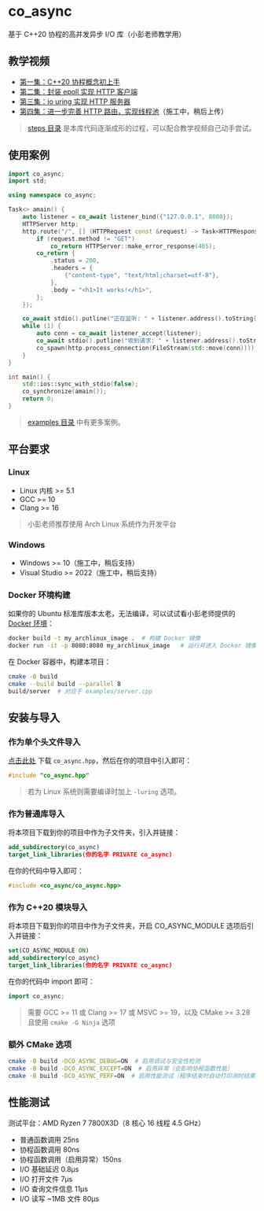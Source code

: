 # co_async

基于 C++20 协程的高并发异步 I/O 库（小彭老师教学用）

## 教学视频

- [第一集：C++20 协程概念初上手](https://www.bilibili.com/video/BV1Yz421Z7rZ)
- [第二集：封装 epoll 实现 HTTP 客户端](https://www.bilibili.com/video/BV18t421G7fD)
- [第三集：io uring 实现 HTTP 服务器](https://www.bilibili.com/video/BV1yD421H7KY)
- [第四集：进一步完善 HTTP 路由，实现线程池](https://space.bilibili.com/263032155)（施工中，稍后上传）

> [steps 目录](steps) 是本库代码逐渐成形的过程，可以配合教学视频自己动手尝试。

## 使用案例

```cpp
import co_async;
import std;

using namespace co_async;

Task<> amain() {
    auto listener = co_await listener_bind({"127.0.0.1", 8080});
    HTTPServer http;
    http.route("/", [] (HTTPRequest const &request) -> Task<HTTPResponse> {
        if (request.method != "GET")
            co_return HTTPServer::make_error_response(405);
        co_return {
            .status = 200,
            .headers = {
                {"content-type", "text/html;charset=utf-8"},
            },
            .body = "<h1>It works!</h1>",
        };
    });

    co_await stdio().putline("正在监听: " + listener.address().toString());
    while (1) {
        auto conn = co_await listener_accept(listener);
        co_await stdio().putline("收到请求: " + listener.address().toString());
        co_spawn(http.process_connection(FileStream(std::move(conn))));
    }
}

int main() {
    std::ios::sync_with_stdio(false);
    co_synchronize(amain());
    return 0;
}
```

> [examples 目录](examples) 中有更多案例。

## 平台要求

### Linux

- Linux 内核 >= 5.1
- GCC >= 10
- Clang >= 16

> 小彭老师推荐使用 Arch Linux 系统作为开发平台

### Windows

- Windows >= 10（施工中，稍后支持）
- Visual Studio >= 2022（施工中，稍后支持）

### Docker 环境构建

如果你的 Ubuntu 标准库版本太老，无法编译，可以试试看小彭老师提供的 [Docker 环境](Dockerfile)：

```bash
docker build -t my_archlinux_image .  # 构建 Docker 镜像
docker run -it -p 8080:8080 my_archlinux_image   # 运行并进入 Docker 镜像，映射端口 8080 到本机
```

在 Docker 容器中，构建本项目：

```bash
cmake -B build
cmake --build build --parallel 8
build/server  # 对应于 examples/server.cpp
```

## 安装与导入

### 作为单个头文件导入

[点击此处](scripts/co_async.hpp) 下载 `co_async.hpp`，然后在你的项目中引入即可：

```cpp
#include "co_async.hpp"
```

> 若为 Linux 系统则需要编译时加上 `-luring` 选项。

### 作为普通库导入

将本项目下载到你的项目中作为子文件夹，引入并链接：

```cmake
add_subdirectory(co_async)
target_link_libraries(你的名字 PRIVATE co_async)
```

在你的代码中导入即可：

```cpp
#include <co_async/co_async.hpp>
```

### 作为 C++20 模块导入

将本项目下载到你的项目中作为子文件夹，开启 CO_ASYNC_MODULE 选项后引入并链接：

```cmake
set(CO_ASYNC_MODULE ON)
add_subdirectory(co_async)
target_link_libraries(你的名字 PRIVATE co_async)
```

在你的代码中 import 即可：

```cpp
import co_async;
```

> 需要 GCC >= 11 或 Clang >= 17 或 MSVC >= 19，以及 CMake >= 3.28 且使用 `cmake -G Ninja` 选项

### 额外 CMake 选项

```bash
cmake -B build -DCO_ASYNC_DEBUG=ON  # 启用调试与安全性检测
cmake -B build -DCO_ASYNC_EXCEPT=ON  # 启用异常（会影响协程函数性能）
cmake -B build -DCO_ASYNC_PERF=ON  # 启用性能测试（程序结束时自动打印测时结果）
```

## 性能测试

测试平台：AMD Ryzen 7 7800X3D（8 核心 16 线程 4.5 GHz）

- 普通函数调用 25ns
- 协程函数调用 80ns
- 协程函数调用（启用异常）150ns
- I/O 基础延迟 0.8µs
- I/O 打开文件 7µs
- I/O 查询文件信息 11µs
- I/O 读写 ~1MB 文件 80µs
